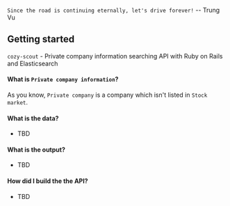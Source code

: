 `Since the road is continuing eternally, let's drive forever!` -- Trung Vu

## Getting started
`cozy-scout` - Private company information searching API with Ruby on Rails and Elasticsearch


#### What is `Private company information`?

As you know, `Private company` is a company which isn't listed in `Stock market`.



#### What is the data?
- TBD

#### What is the output?
- TBD

#### How did I build the the API?
- TBD
